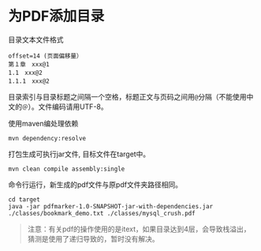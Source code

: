 # 为PDF添加目录

目录文本文件格式

```$xslt
offset=14 (页面偏移量）
第１章　xxx@1
1.1　xxx@2
1.1.1　xxx@2
```
目录索引与目录标题之间隔一个空格，标题正文与页码之间用`@`分隔（不能使用中文的`＠`）。文件编码请用UTF-8。

使用maven编处理依赖
```$xslt
mvn dependency:resolve
```

打包生成可执行jar文件, 目标文件在target中。
```$xslt
mvn clean compile assembly:single
```

命令行运行，新生成的pdf文件与原pdf文件夹路径相同。
```$xslt
cd target
java -jar pdfmarker-1.0-SNAPSHOT-jar-with-dependencies.jar ./classes/bookmark_demo.txt ./classes/mysql_crush.pdf
```

> 注意：有关pdf的操作使用的是itext，如果目录达到4层，会导致栈溢出，猜测是使用了递归导致的，暂时没有解决。